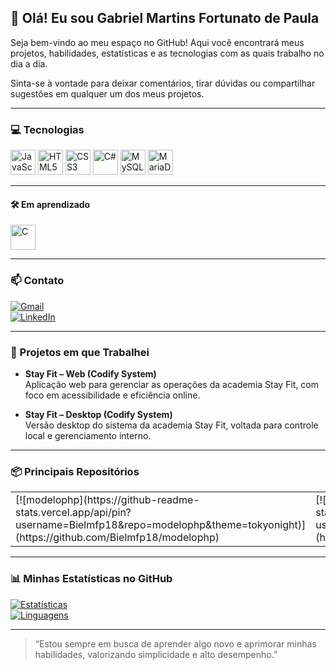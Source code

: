 ## 👋 Olá! Eu sou Gabriel Martins Fortunato de Paula

Seja bem-vindo ao meu espaço no GitHub! Aqui você encontrará meus projetos, habilidades, estatísticas e as tecnologias com as quais trabalho no dia a dia.  

Sinta-se à vontade para deixar comentários, tirar dúvidas ou compartilhar sugestões em qualquer um dos meus projetos.

---

### 💻 Tecnologias

<div align="left">
  <img src="https://cdn.jsdelivr.net/gh/devicons/devicon@latest/icons/javascript/javascript-original.svg" alt="JavaScript" width="40" height="40"/>
  <img src="https://cdn.jsdelivr.net/gh/devicons/devicon@latest/icons/html5/html5-original-wordmark.svg" alt="HTML5" width="40" height="40"/>
  <img src="https://cdn.jsdelivr.net/gh/devicons/devicon@latest/icons/css3/css3-original-wordmark.svg" alt="CSS3" width="40" height="40"/>
  <img src="https://cdn.jsdelivr.net/gh/devicons/devicon@latest/icons/csharp/csharp-original.svg" alt="C#" width="40" height="40"/>
  <img src="https://cdn.jsdelivr.net/gh/devicons/devicon@latest/icons/mysql/mysql-original.svg" alt="MySQL" width="40" height="40"/>
  <img src="https://cdn.jsdelivr.net/gh/devicons/devicon@latest/icons/mariadb/mariadb-original.svg" alt="MariaDB" width="40" height="40"/>
</div>

---

#### 🛠️ Em aprendizado

<div align="left">
  <img src="https://cdn.jsdelivr.net/gh/devicons/devicon@latest/icons/c/c-original.svg" alt="C" width="40" height="40"/>
</div>

---

### 📫 Contato

[![Gmail](https://img.shields.io/badge/-Gmail-%23333?style=for-the-badge&logo=gmail&logoColor=white)](mailto:gabrielmartins180706@gmail.com)  
[![LinkedIn](https://img.shields.io/badge/-LinkedIn-%230077B5?style=for-the-badge&logo=linkedin&logoColor=white)](https://www.linkedin.com/in/gabriel-martins-09297934b/)

---

### 💼 Projetos em que Trabalhei

- **Stay Fit – Web (Codify System)**  
  Aplicação web para gerenciar as operações da academia Stay Fit, com foco em acessibilidade e eficiência online.
  
- **Stay Fit – Desktop (Codify System)**  
  Versão desktop do sistema da academia Stay Fit, voltada para controle local e gerenciamento interno.

---

### 📦 Principais Repositórios

<table>
  <tr>
    <td>
      [![modelophp](https://github-readme-stats.vercel.app/api/pin?username=Bielmfp18&repo=modelophp&theme=tokyonight)](https://github.com/Bielmfp18/modelophp)
    </td>
    <td>
      [![programacaoC](https://github-readme-stats.vercel.app/api/pin/?username=Bielmfp18&repo=programacaoC&theme=tokyonight)](https://github.com/Bielmfp18/programacaoC)
    </td>
  </tr>
</table>

---

### 📊 Minhas Estatísticas no GitHub

[![Estatísticas](https://github-readme-stats.vercel.app/api?username=Bielmfp18&show_icons=true&theme=tokyonight&include_all_commits=true&count_private=true)](https://github.com/Bielmfp18?tab=repositories)  
[![Linguagens](https://github-readme-stats.vercel.app/api/top-langs/?username=Bielmfp18&layout=compact&langs_count=7&theme=tokyonight)](https://github.com/Bielmfp18?tab=repositories)

---

> “Estou sempre em busca de aprender algo novo e aprimorar minhas habilidades, valorizando simplicidade e alto desempenho.”
